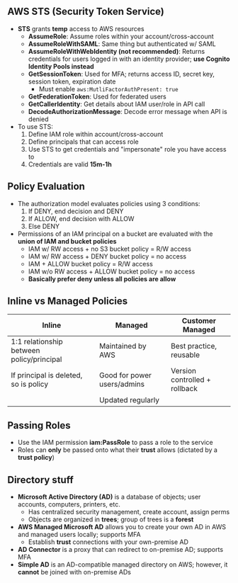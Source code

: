 ## AWS STS (Security Token Service)

- **STS** grants **temp** access to AWS resources
	- **AssumeRole**: Assume roles within your account/cross-account
	- **AssumeRoleWithSAML**: Same thing but authenticated w/ SAML 
	- **AssumeRoleWithWebIdentity (not recommended)**: Returns credentials for users logged in with an identity provider; **use Cognito Identity Pools instead** 
	- **GetSessionToken**: Used for MFA; returns access ID, secret key, session token, expiration date
		- Must enable `aws:MutliFactorAuthPresent: true`
	- **GetFederationToken**: Used for federated users
	- **GetCallerIdentity**: Get details about IAM user/role in API call
	- **DecodeAuthorizationMessage**: Decode error message when API is denied
- To use STS: 
	1. Define IAM role within account/cross-account
	2. Define principals that can access role
	3. Use STS to get credentials and "impersonate" role you have access to 
	4. Credentials are valid **15m-1h**

## Policy Evaluation 

- The authorization model evaluates policies using 3 conditions: 
	1. If DENY, end decision and DENY
	2. If ALLOW, end decision with ALLOW
	3. Else DENY
- Permissions of an IAM principal on a bucket are evaluated with the **union of IAM and bucket policies**
	- IAM w/ RW access + no S3 bucket policy = R/W access
	- IAM w/ RW access + DENY bucket policy = no access
	- IAM + ALLOW bucket policy = R/W access
	- IAM w/o RW access + ALLOW bucket policy = no access
	- **Basically prefer deny unless all policies are allow**

## Inline vs Managed Policies


| Inline                                    | Managed                     | Customer Managed              |
| ----------------------------------------- | --------------------------- | ----------------------------- |
| 1:1 relationship between policy/principal | Maintained by AWS           | Best practice, reusable       |
| If principal is deleted, so is policy     | Good for power users/admins | Version controlled + rollback |
|                                           | Updated regularly           |                               |

## Passing Roles

- Use the IAM permission **iam:PassRole** to pass a role to the service
- Roles can **only** be passed onto what their **trust** allows (dictated by a **trust policy**)

## Directory stuff

- **Microsoft Active Directory (AD)** is a database of objects; user accounts, computers, printers, etc. 
	- Has centralized security management, create account, assign perms
	- Objects are organized in **trees**; group of trees is a **forest**
- **AWS Managed Microsoft AD** allows you to create your own AD in AWS and managed users locally; supports MFA
	- Establish **trust** connections with your own-premise AD
- **AD Connector** is a proxy that can redirect to on-premise AD; supports MFA
- **Simple AD** is an AD-compatible managed directory on AWS; however, it **cannot** be joined with on-premise ADs